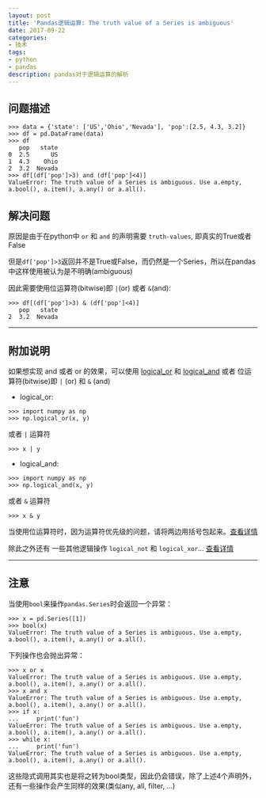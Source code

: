 ```yaml
---
layout: post
title: 'Pandas逻辑运算: The truth value of a Series is ambiguous'
date: 2017-09-22
categories:
- 技术
tags:
- python
- pandas
description: pandas对于逻辑运算的解析
---
```


## 问题描述

```
>>> data = {'state': ['US','Ohio','Nevada'], 'pop':[2.5, 4.3, 3.2]}
>>> df = pd.DataFrame(data)
>>> df
   pop   state
0  2.5      US
1  4.3    Ohio
2  3.2  Nevada
>>> df[(df['pop']>3) and (df['pop']<4)]
ValueError: The truth value of a Series is ambiguous. Use a.empty, a.bool(), a.item(), a.any() or a.all().
```

## 解决问题

原因是由于在python中 `or` 和 `and` 的声明需要 `truth-values`, 即真实的True或者False

但是`df['pop']>3`返回并不是True或False，而仍然是一个Series，所以在pandas中这样使用被认为是不明确(ambiguous)


因此需要使用位运算符(bitwise)即 `|`(or) 或者 `&`(and):

```
>>> df[(df['pop']>3) & (df['pop']<4)]
   pop   state
2  3.2  Nevada
```

---

## 附加说明

如果想实现 and 或者 or 的效果，可以使用 [logical_or][logical_or] 和 [logical_and][logical_and] 或者 位运算符(bitwise)即  `|` (or) 和 `&` (and)

- logical_or:

```
>>> import numpy as np
>>> np.logical_or(x, y)
```

或者 `|` 运算符

```
>>> x | y
```

- logical_and:

```
>>> import numpy as np
>>> np.logical_and(x, y)
```

或者 `&` 运算符

```
>>> x & y
```

当使用位运算符时，因为运算符优先级的问题，请将两边用括号包起来。[查看详情](https://docs.python.org/3/reference/expressions.html#operator-precedence)

除此之外还有 一些其他逻辑操作 `logical_not` 和 `logical_xor`... [查看详情](https://docs.scipy.org/doc/numpy/reference/routines.logic.html)

---

## 注意

当使用`bool`来操作`pandas.Series`时会返回一个异常：

```
>>> x = pd.Series([1])
>>> bool(x)
ValueError: The truth value of a Series is ambiguous. Use a.empty, a.bool(), a.item(), a.any() or a.all().
```

下列操作也会抛出异常：

```
>>> x or x
ValueError: The truth value of a Series is ambiguous. Use a.empty, a.bool(), a.item(), a.any() or a.all().
>>> x and x
ValueError: The truth value of a Series is ambiguous. Use a.empty, a.bool(), a.item(), a.any() or a.all().
>>> if x:
...     print('fun')
ValueError: The truth value of a Series is ambiguous. Use a.empty, a.bool(), a.item(), a.any() or a.all().
>>> while x:
...     print('fun')
ValueError: The truth value of a Series is ambiguous. Use a.empty, a.bool(), a.item(), a.any() or a.all().
```

这些隐式调用其实也是将之转为bool类型，因此仍会错误，除了上述4个声明外，还有一些操作会产生同样的效果(类似any, all, filter, ...)


[logical_or]: https://docs.scipy.org/doc/numpy/reference/generated/numpy.logical_or.html
[logical_and]: https://docs.scipy.org/doc/numpy/reference/generated/numpy.logical_and.html
